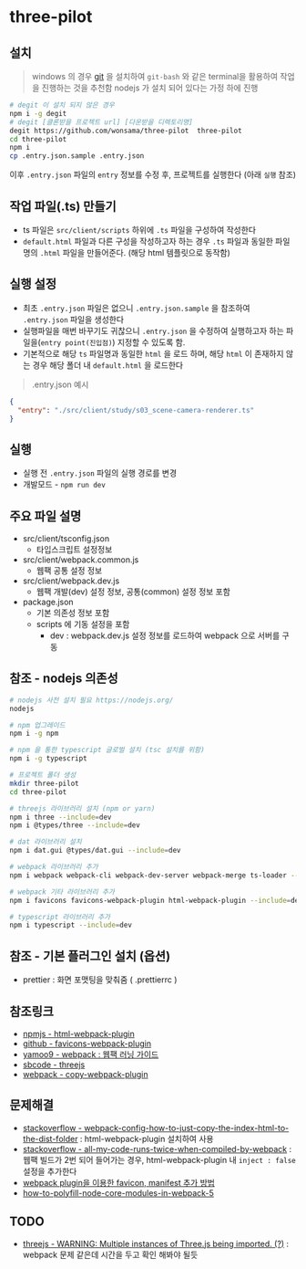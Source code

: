 # three-pilot

## 설치

> windows 의 경우 [git](https://git-scm.com/) 을 설치하여 `git-bash` 와 같은 terminal을 활용하여 작업을 진행하는 것을 추천함
> nodejs 가 설치 되어 있다는 가정 하에 진행

```sh
# degit 이 설치 되지 않은 경우
npm i -g degit
# degit [클론받을 프로젝트 url] [다운받을 디렉토리명]
degit https://github.com/wonsama/three-pilot  three-pilot
cd three-pilot
npm i
cp .entry.json.sample .entry.json
```

이후 `.entry.json` 파일의 `entry` 정보를 수정 후, 프로젝트를 실행한다 (아래 `실행` 참조)

## 작업 파일(.ts) 만들기

- ts 파일은 `src/client/scripts` 하위에 `.ts` 파일을 구성하여 작성한다
- `default.html` 파일과 다른 구성을 작성하고자 하는 경우 `.ts` 파일과 동일한 파일명의 `.html` 파일을 만들어준다. (해당 html 템플릿으로 동작함)

## 실행 설정

- 최초 `.entry.json` 파일은 없으니 `.entry.json.sample` 을 참조하여 `.entry.json` 파일을 생성한다
- 실행파일을 매번 바꾸기도 귀찮으니 `.entry.json` 을 수정하여 실행하고자 하는 파일을(`entry point(진입점)`) 지정할 수 있도록 함.
- 기본적으로 해당 `ts` 파일명과 동일한 `html` 을 로드 하며, 해당 `html` 이 존재하지 않는 경우 해당 폴더 내 `default.html` 을 로드한다

> .entry.json 예시

```json
{
  "entry": "./src/client/study/s03_scene-camera-renderer.ts"
}
```

## 실행

- 실행 전 `.entry.json` 파일의 실행 경로를 변경
- 개발모드 - `npm run dev`

## 주요 파일 설명

- src/client/tsconfig.json
  - 타입스크립트 설정정보
- src/client/webpack.common.js
  - 웹팩 공통 설정 정보
- src/client/webpack.dev.js
  - 웹팩 개발(dev) 설정 정보, 공통(common) 설정 정보 포함
- package.json
  - 기본 의존성 정보 포함
  - scripts 에 기동 설정을 포함
    - dev : webpack.dev.js 설정 정보를 로드하여 webpack 으로 서버를 구동

## 참조 - nodejs 의존성

```sh
# nodejs 사전 설치 필요 https://nodejs.org/
nodejs

# npm 업그레이드
npm i -g npm

# npm 을 통한 typescript 글로벌 설치 (tsc 설치를 위함)
npm i -g typescript

# 프로젝트 폴더 생성
mkdir three-pilot
cd three-pilot

# threejs 라이브러리 설치 (npm or yarn)
npm i three --include=dev
npm i @types/three --include=dev

# dat 라이브러리 설치
npm i dat.gui @types/dat.gui --include=dev

# webpack 라이브러리 추가
npm i webpack webpack-cli webpack-dev-server webpack-merge ts-loader --include=dev

# webpack 기타 라이브러리 추가
npm i favicons favicons-webpack-plugin html-webpack-plugin --include=dev

# typescript 라이브러리 추가
npm i typescript --include=dev
```

## 참조 - 기본 플러그인 설치 (옵션)

- prettier : 화면 포맷팅을 맞춰줌 ( .prettierrc )

## 참조링크

- [npmjs - html-webpack-plugin](https://www.npmjs.com/package/html-webpack-plugin)
- [github - favicons-webpack-plugin](https://github.com/jantimon/favicons-webpack-plugin)
- [yamoo9 - webpack : 웹팩 러닝 가이드](https://yamoo9.gitbook.io/webpack/)
- [sbcode - threejs](https://sbcode.net/threejs)
- [webpack - copy-webpack-plugin](https://webpack.js.org/plugins/copy-webpack-plugin/)

## 문제해결

- [stackoverflow - webpack-config-how-to-just-copy-the-index-html-to-the-dist-folder](https://stackoverflow.com/questions/32155154/webpack-config-how-to-just-copy-the-index-html-to-the-dist-folder) : html-webpack-plugin 설치하여 사용
- [stackoverflow - all-my-code-runs-twice-when-compiled-by-webpack](https://stackoverflow.com/questions/37081559/all-my-code-runs-twice-when-compiled-by-webpack) : 웹팩 빌드가 2번 되어 들어가는 경우, html-webpack-plugin 내 `inject : false` 설정을 추가한다
- [webpack plugin을 이용한 favicon, manifest 추가 방법](https://yujo11.github.io/webpack/webpack%20favicon,%20manifest.json%20%EC%B6%94%EA%B0%80%ED%95%98%EA%B8%B0/)
- [how-to-polyfill-node-core-modules-in-webpack-5](https://www.alchemy.com/blog/how-to-polyfill-node-core-modules-in-webpack-5)

## TODO

- [threejs - WARNING: Multiple instances of Three.js being imported. (?)](https://discourse.threejs.org/t/warning-multiple-instances-of-three-js-being-imported/24191) : webpack 문제 같은데 시간을 두고 확인 해봐야 될듯
